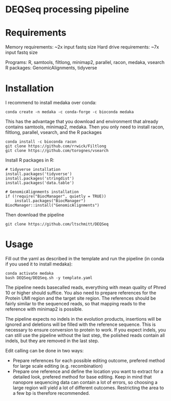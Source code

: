 # DEQSeq processing pipeline

# Requirements
Memory requirements: ~2x input fastq size
Hard drive requirements: ~7x input fastq size

Programs: R, samtools, filtlong, minimap2, parallel, racon, medaka, vsearch
R packages: GenomicAlignments, tidyverse

# Installation

I recommend to install medaka over conda: 
```
conda create -n medaka -c conda-forge -c bioconda medaka
```
This has the advantage that you download and environment that already contains samtools, minimap2, medaka.
Then you only need to install racon, filtlong, parallel, vsearch, and the R packages

```
conda install -c bioconda racon
git clone https://github.com/rrwick/Filtlong
git clone https://github.com/torognes/vsearch
```

Install R packages in R:
```{R}
# tidyverse installation
install.packages('tidyverse')
install.packages('stringdist')
install.packages('data.table')

# GenomicAlignments installation
if (!require("BiocManager", quietly = TRUE))
    install.packages("BiocManager")
BiocManager::install("GenomicAlignments")
```

Then download the pipeline
```
git clone https://github.com/ltschmitt/DEQSeq
```

# Usage
Fill out the yaml as described in the template and run the pipeline (in conda if you used it to install medaka):
```
conda activate medaka
bash DEQSeq/DEQSeq.sh -y template.yaml
```

The pipeline needs basecalled reads, everything with mean quality of Phred 10 or higher should suffice. You also need to prepare references for the Protein UMI region and the target site region. The references should be fairly similar to the sequenced reads, so that mapping reads to the reference with minimap2 is possible.

The pipeline expects no indels in the evolution products, insertions will be ignored and deletions will be filled with the reference sequence. This is necessary to ensure conversion to protein to work. If you expect indels, you can still use the pipeline without the last step, the polished reads contain all indels, but they are removed in the last step.

Edit calling can be done in two ways:
- Prepare references for each possible editing outcome, prefered method for large scale editing (e.g. recombination)
- Prepare one reference and define the location you want to extract for a detailed look, prefered method for base editing. Keep in mind that nanopore sequencing data can contain a lot of errors, so choosing a large region will yield a lot of different outcomes. Restricting the area to a few bp is therefore recommended.


